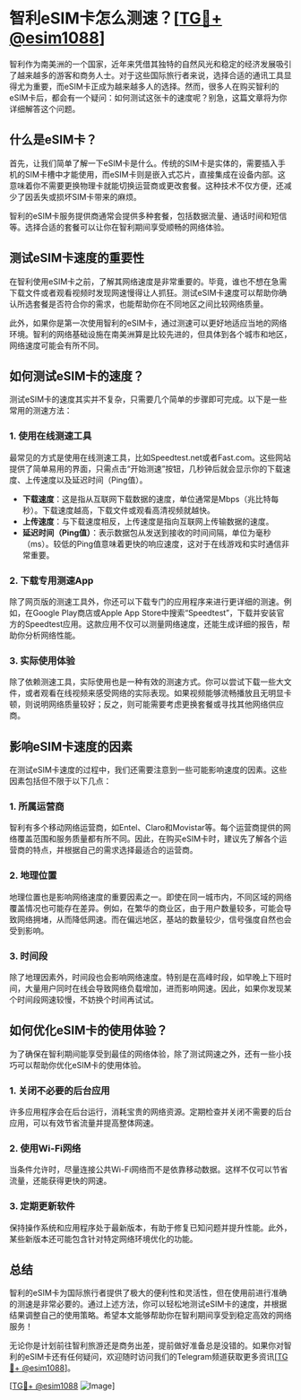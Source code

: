 # 智利eSIM卡怎么测速？[[TG💪+ @esim1088](https://t.me/s/esim1088)]

智利作为南美洲的一个国家，近年来凭借其独特的自然风光和稳定的经济发展吸引了越来越多的游客和商务人士。对于这些国际旅行者来说，选择合适的通讯工具显得尤为重要，而eSIM卡正成为越来越多人的选择。然而，很多人在购买智利的eSIM卡后，都会有一个疑问：如何测试这张卡的速度呢？别急，这篇文章将为你详细解答这个问题。

## 什么是eSIM卡？

首先，让我们简单了解一下eSIM卡是什么。传统的SIM卡是实体的，需要插入手机的SIM卡槽中才能使用，而eSIM卡则是嵌入式芯片，直接集成在设备内部。这意味着你不需要更换物理卡就能切换运营商或更改套餐。这种技术不仅方便，还减少了因丢失或损坏SIM卡带来的麻烦。

智利的eSIM卡服务提供商通常会提供多种套餐，包括数据流量、通话时间和短信等。选择合适的套餐可以让你在智利期间享受顺畅的网络体验。

## 测试eSIM卡速度的重要性

在智利使用eSIM卡之前，了解其网络速度是非常重要的。毕竟，谁也不想在急需下载文件或者观看视频时发现网速慢得让人抓狂。测试eSIM卡速度可以帮助你确认所选套餐是否符合你的需求，也能帮助你在不同地区之间比较网络质量。

此外，如果你是第一次使用智利的eSIM卡，通过测速可以更好地适应当地的网络环境。智利的网络基础设施在南美洲算是比较先进的，但具体到各个城市和地区，网络速度可能会有所不同。

## 如何测试eSIM卡的速度？

测试eSIM卡的速度其实并不复杂，只需要几个简单的步骤即可完成。以下是一些常用的测速方法：

### 1. 使用在线测速工具

最常见的方式是使用在线测速工具，比如Speedtest.net或者Fast.com。这些网站提供了简单易用的界面，只需点击“开始测速”按钮，几秒钟后就会显示你的下载速度、上传速度以及延迟时间（Ping值）。

- **下载速度**：这是指从互联网下载数据的速度，单位通常是Mbps（兆比特每秒）。下载速度越高，下载文件或观看高清视频就越快。
- **上传速度**：与下载速度相反，上传速度是指向互联网上传输数据的速度。
- **延迟时间（Ping值）**：表示数据包从发送到接收的时间间隔，单位为毫秒（ms）。较低的Ping值意味着更快的响应速度，这对于在线游戏和实时通信非常重要。

### 2. 下载专用测速App

除了网页版的测速工具外，你还可以下载专门的应用程序来进行更详细的测速。例如，在Google Play商店或Apple App Store中搜索“Speedtest”，下载并安装官方的Speedtest应用。这款应用不仅可以测量网络速度，还能生成详细的报告，帮助你分析网络性能。

### 3. 实际使用体验

除了依赖测速工具，实际使用也是一种有效的测速方式。你可以尝试下载一些大文件，或者观看在线视频来感受网络的实际表现。如果视频能够流畅播放且无明显卡顿，则说明网络质量较好；反之，则可能需要考虑更换套餐或寻找其他网络供应商。

## 影响eSIM卡速度的因素

在测试eSIM卡速度的过程中，我们还需要注意到一些可能影响速度的因素。这些因素包括但不限于以下几点：

### 1. 所属运营商

智利有多个移动网络运营商，如Entel、Claro和Movistar等。每个运营商提供的网络覆盖范围和服务质量都有所不同。因此，在购买eSIM卡时，建议先了解各个运营商的特点，并根据自己的需求选择最适合的运营商。

### 2. 地理位置

地理位置也是影响网络速度的重要因素之一。即使在同一城市内，不同区域的网络覆盖情况也可能存在差异。例如，在繁华的商业区，由于用户数量较多，可能会导致网络拥堵，从而降低网速。而在偏远地区，基站的数量较少，信号强度自然也会受到影响。

### 3. 时间段

除了地理因素外，时间段也会影响网络速度。特别是在高峰时段，如早晚上下班时间，大量用户同时在线会导致网络负载增加，进而影响网速。因此，如果你发现某个时间段网速较慢，不妨换个时间再试试。

## 如何优化eSIM卡的使用体验？

为了确保在智利期间能享受到最佳的网络体验，除了测试网速之外，还有一些小技巧可以帮助你优化eSIM卡的使用体验。

### 1. 关闭不必要的后台应用

许多应用程序会在后台运行，消耗宝贵的网络资源。定期检查并关闭不需要的后台应用，可以有效节省流量并提高整体网速。

### 2. 使用Wi-Fi网络

当条件允许时，尽量连接公共Wi-Fi网络而不是依靠移动数据。这样不仅可以节省流量，还能获得更快的网速。

### 3. 定期更新软件

保持操作系统和应用程序处于最新版本，有助于修复已知问题并提升性能。此外，某些新版本还可能包含针对特定网络环境优化的功能。

## 总结

智利的eSIM卡为国际旅行者提供了极大的便利性和灵活性，但在使用前进行准确的测速是非常必要的。通过上述方法，你可以轻松地测试eSIM卡的速度，并根据结果调整自己的使用策略。希望本文能够帮助你在智利期间享受到稳定高效的网络服务！

无论你是计划前往智利旅游还是商务出差，提前做好准备总是没错的。如果你对智利的eSIM卡还有任何疑问，欢迎随时访问我们的Telegram频道获取更多资讯[[TG💪+ @esim1088](https://t.me/s/esim1088)]。

[[TG💪+ @esim1088](https://t.me/s/esim1088) ![Image](https://i.postimg.cc/4NQfJmqS/Snipaste-2025-05-13-00-14-12.png)]